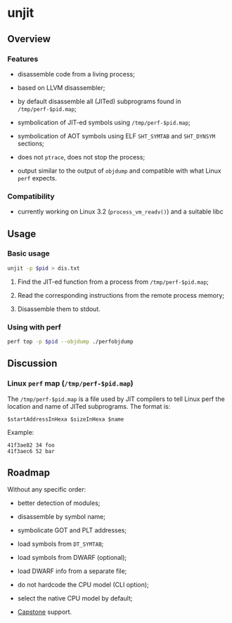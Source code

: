 # unjit

## Overview

### Features

* disassemble code from a living process;

* based on LLVM disassembler;

* by default disassemble all (JITed) subprograms found in `/tmp/perf-$pid.map`;

* symbolication of JIT-ed symbols using `/tmp/perf-$pid.map`;

* symbolication of AOT symbols using ELF `SHT_SYMTAB` and `SHT_DYNSYM` sections;

* does not `ptrace`, does not stop the process;

* output similar to the output of `objdump` and compatible with
  what Linux `perf` expects.

### Compatibility

* currently working on Linux 3.2 (`process_vm_readv()`) and a suitable libc

## Usage

### Basic usage

~~~sh
unjit -p $pid > dis.txt
~~~

 1. Find the JIT-ed function from a process from `/tmp/perf-$pid.map`;

 2. Read the corresponding instructions from the remote process memory;

 3. Disassemble them to stdout.

### Using with perf

~~~sh
perf top -p $pid --objdump ./perfobjdump
~~~

## Discussion

### Linux `perf` map (`/tmp/perf-$pid.map`)

The `/tmp/perf-$pid.map` is a file used by JIT compilers to tell Linux
perf the location and name of JITed subprograms. The format is:

~~~
$startAddressInHexa $sizeInHexa $name
~~~

Example:

~~~
41f3ae82 34 foo
41f3aec6 52 bar
~~~

## Roadmap

Without any specific order:

* better detection of modules;

* disassemble by symbol name;

* symbolicate GOT and PLT addresses;

* load symbols from `DT_SYMTAB`;

* load symbols from DWARF (optional);

* load DWARF info from a separate file;

* do not hardcode the CPU model (CLI option);

* select the native CPU model by default;

* [Capstone](http://www.capstone-engine.org/) support.
